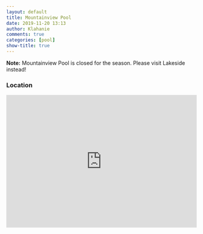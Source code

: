 ```yaml
---
layout: default
title: Mountainview Pool
date: 2019-11-20 13:13
author: Klahanie
comments: true
categories: [pool]
show-title: true
---
```


<div class="alert alert-info">

<b>Note:</b> Mountainview Pool is closed for the season. Please visit Lakeside instead! 

</div>

### Location

<div class="img-fluid img-thumbnail mb-4">
  <iframe id="gmap_canvas" style="width:100%; height:350px;" src="https://teamup.com/ksniipnjuj49yse6i2?fbclid=IwAR02TThOnJr-41seDp4-TJaT2OCt6sOWv9H2IHxfh-3W2BWzmcViluCJ2W8" frameborder="0" scrolling="no" marginheight="0" marginwidth="0"></iframe>
</div>


